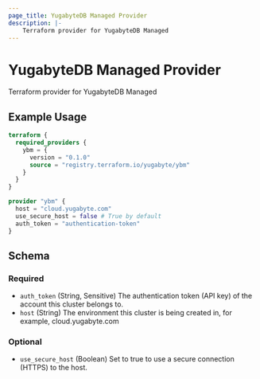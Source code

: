 ```yaml
---
page_title: YugabyteDB Managed Provider
description: |-
    Terraform provider for YugabyteDB Managed
---
```


# YugabyteDB Managed Provider

Terraform provider for YugabyteDB Managed

## Example Usage

```terraform
terraform {
  required_providers {
    ybm = {
      version = "0.1.0"
      source = "registry.terraform.io/yugabyte/ybm"
    }
  }
}

provider "ybm" {
  host = "cloud.yugabyte.com"
  use_secure_host = false # True by default
  auth_token = "authentication-token"
}
```

<!-- schema generated by tfplugindocs -->
## Schema

### Required

- `auth_token` (String, Sensitive) The authentication token (API key) of the account this cluster belongs to.
- `host` (String) The environment this cluster is being created in, for example, cloud.yugabyte.com

### Optional

- `use_secure_host` (Boolean) Set to true to use a secure connection (HTTPS) to the host.

